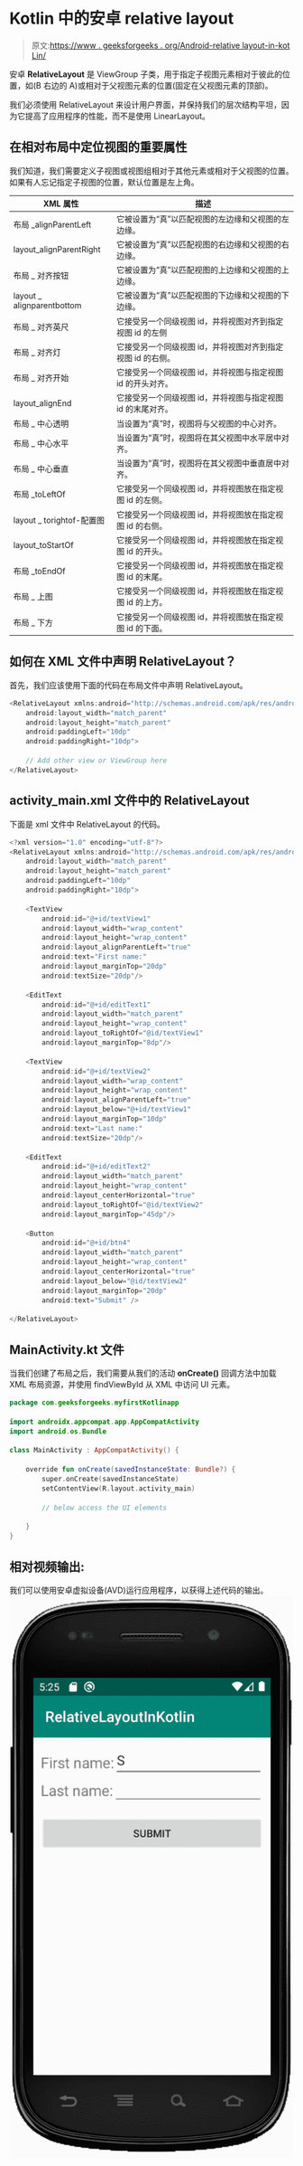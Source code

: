 # Kotlin 中的安卓 relative layout

> 原文:[https://www . geeksforgeeks . org/Android-relative layout-in-kot Lin/](https://www.geeksforgeeks.org/android-relativelayout-in-kotlin/)

安卓 **RelativeLayout** 是 ViewGroup 子类，用于指定子视图元素相对于彼此的位置，如(B 右边的 A)或相对于父视图元素的位置(固定在父视图元素的顶部)。

我们必须使用 RelativeLayout 来设计用户界面，并保持我们的层次结构平坦，因为它提高了应用程序的性能，而不是使用 LinearLayout。

## 在相对布局中定位视图的重要属性

我们知道，我们需要定义子视图或视图组相对于其他元素或相对于父视图的位置。如果有人忘记指定子视图的位置，默认位置是左上角。

| XML 属性 | 描述 |
| --- | --- |
| 布局 _alignParentLeft | 它被设置为“真”以匹配视图的左边缘和父视图的左边缘。 |
| layout_alignParentRight | 它被设置为“真”以匹配视图的右边缘和父视图的右边缘。 |
| 布局 _ 对齐按钮 | 它被设置为“真”以匹配视图的上边缘和父视图的上边缘。 |
| layout _ alignparentbottom | 它被设置为“真”以匹配视图的下边缘和父视图的下边缘。 |
| 布局 _ 对齐英尺 | 它接受另一个同级视图 id，并将视图对齐到指定视图 id 的左侧 |
| 布局 _ 对齐灯 | 它接受另一个同级视图 id，并将视图对齐到指定视图 id 的右侧。 |
| 布局 _ 对齐开始 | 它接受另一个同级视图 id，并将视图与指定视图 id 的开头对齐。 |
| layout_alignEnd | 它接受另一个同级视图 id，并将视图与指定视图 id 的末尾对齐。 |
| 布局 _ 中心透明 | 当设置为“真”时，视图将与父视图的中心对齐。 |
| 布局 _ 中心水平 | 当设置为“真”时，视图将在其父视图中水平居中对齐。 |
| 布局 _ 中心垂直 | 当设置为“真”时，视图将在其父视图中垂直居中对齐。 |
| 布局 _toLeftOf | 它接受另一个同级视图 id，并将视图放在指定视图 id 的左侧。 |
| layout _ torightof-配置图 | 它接受另一个同级视图 id，并将视图放在指定视图 id 的右侧。 |
| layout_toStartOf | 它接受另一个同级视图 id，并将视图放在指定视图 id 的开头。 |
| 布局 _toEndOf | 它接受另一个同级视图 id，并将视图放在指定视图 id 的末尾。 |
| 布局 _ 上图 | 它接受另一个同级视图 id，并将视图放在指定视图 id 的上方。 |
| 布局 _ 下方 | 它接受另一个同级视图 id，并将视图放在指定视图 id 的下面。 |

## 如何在 XML 文件中声明 RelativeLayout？

首先，我们应该使用下面的代码在布局文件中声明 RelativeLayout。

```kt
<RelativeLayout xmlns:android="http://schemas.android.com/apk/res/android"
    android:layout_width="match_parent"
    android:layout_height="match_parent"
    android:paddingLeft="10dp"
    android:paddingRight="10dp">

    // Add other view or ViewGroup here
</RelativeLayout>
```

## activity_main.xml 文件中的 RelativeLayout

下面是 xml 文件中 RelativeLayout 的代码。

```kt
<?xml version="1.0" encoding="utf-8"?>
<RelativeLayout xmlns:android="http://schemas.android.com/apk/res/android"
    android:layout_width="match_parent"
    android:layout_height="match_parent"
    android:paddingLeft="10dp"
    android:paddingRight="10dp">

    <TextView
        android:id="@+id/textView1"
        android:layout_width="wrap_content"
        android:layout_height="wrap_content"
        android:layout_alignParentLeft="true"
        android:text="First name:"
        android:layout_marginTop="20dp"
        android:textSize="20dp"/>

    <EditText
        android:id="@+id/editText1"
        android:layout_width="match_parent"
        android:layout_height="wrap_content"
        android:layout_toRightOf="@id/textView1"
        android:layout_marginTop="8dp"/>

    <TextView
        android:id="@+id/textView2"
        android:layout_width="wrap_content"
        android:layout_height="wrap_content"
        android:layout_alignParentLeft="true"
        android:layout_below="@+id/textView1"
        android:layout_marginTop="10dp"
        android:text="Last name:"
        android:textSize="20dp"/>

    <EditText
        android:id="@+id/editText2"
        android:layout_width="match_parent"
        android:layout_height="wrap_content"
        android:layout_centerHorizontal="true"
        android:layout_toRightOf="@id/textView2"
        android:layout_marginTop="45dp"/>

    <Button
        android:id="@+id/btn4"
        android:layout_width="match_parent"
        android:layout_height="wrap_content"
        android:layout_centerHorizontal="true"
        android:layout_below="@id/textView2"
        android:layout_marginTop="20dp"
        android:text="Submit" />

</RelativeLayout>
```

## MainActivity.kt 文件

当我们创建了布局之后，我们需要从我们的活动 **onCreate()** 回调方法中加载 XML 布局资源，并使用 findViewById 从 XML 中访问 UI 元素。

```kt
package com.geeksforgeeks.myfirstKotlinapp

import androidx.appcompat.app.AppCompatActivity
import android.os.Bundle

class MainActivity : AppCompatActivity() {

    override fun onCreate(savedInstanceState: Bundle?) {
        super.onCreate(savedInstanceState)
        setContentView(R.layout.activity_main)

        // below access the UI elements

    }
}
```

## 相对视频输出:

我们可以使用安卓虚拟设备(AVD)运行应用程序，以获得上述代码的输出。
![](img/68909df9833c98fcbf7bd47e4ff1ca31.png)